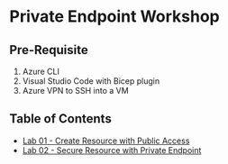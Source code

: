 # Private Endpoint Workshop 

## Pre-Requisite

1. Azure CLI 
2. Visual Studio Code with Bicep plugin
3. Azure VPN to SSH into a VM


## Table of Contents

- [Lab 01 - Create Resource with Public Access](Lab-01/Readme.md)
- [Lab 02 - Secure Resource with Private Endpoint](Lab-02/Readme.md)
